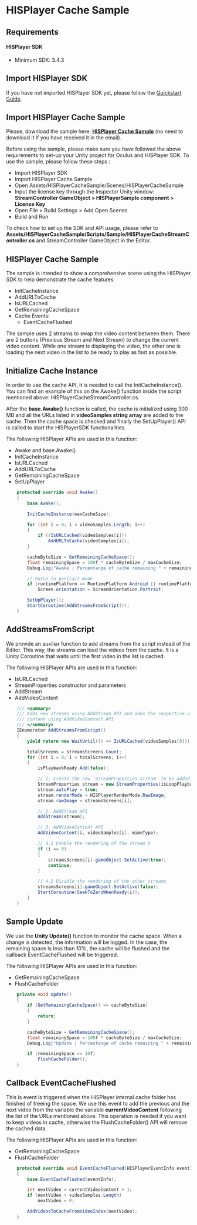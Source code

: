 # HISPlayer Cache Sample

## Requirements

#### HISPlayer SDK
- Minimum SDK: 3.4.3

## Import HISPlayer SDK
If you have not imported HISPlayer SDK yet, please follow the [Quickstart Guide](https://hisplayer.github.io/UnityAndroid-SDK/#/./setup-guide?id=quickstart-guide).

## Import HISPlayer Cache Sample
Please, download the sample here: [**HISPlayer Cache Sample**](https://downloads.hisplayer.com/Unity/AllPlatforms/HISPlayer_Cache_Sample.unitypackage) (no need to download it if you have received it in the email). 

Before using the sample, please make sure you have followed the above requirements to set-up your Unity project for Oculus and HISPlayer SDK. To use the sample, please follow these steps :
  - Import HISPlayer SDK
  - Import HISPlayer Cache Sample
  - Open Assets/HISPlayerCacheSample/Scenes/HISPlayerCacheSample
  - Input the license key through the Inspector Unity window: **StreamController GameObject > HISPlayerSample component > License Key**
  - Open File > Build Settings > Add Open Scenes
  - Build and Run

To check how to set up the SDK and API usage, please refer to **Assets/HISPlayerCacheSample/Scripts/Sample/HISPlayerCacheStreamController.cs** and StreamController GameObject in the Editor.


## HISPlayer Cache Sample

The sample is intended to show a comprehensive scene using the HISPlayer SDK to help demonstrate the cache features:

 * InitCacheInstance
 * AddURLToCache
 * IsURLCached
 * GetRemainingCacheSpace
 * Cache Events:
   * EventCacheFlushed

The sample uses 2 streams to swap the video content between them. There are 2 buttons (Previous Stream and Next Stream) to change the current video content. While one stream is 
displaying the video, the other one is loading the next video in the list to be ready to play as fast as possible.

## Initialize Cache Instance

In order to use the cache API, it is needed to call the InitCacheInstance(). You can find an example of this on the Awake() function inside the script mentioned above: HISPlayerCacheStreamController.cs.

After the **base.Awake()** function is called, the cache is initialized using 300 MB and all the URLs listed in **videoSamples string array** are added to the cache.
Then the cache space is checked and finally the SetUpPlayer() API is called to start the HISPlayerSDK functionalities.

The following HISPlayer APIs are used in this function:

* Awake and base.Awake()
* InitCacheInstance
* IsURLCached
* AddURLToCache
* GetRemainingCacheSpace
* SetUpPlayer

```C#
    protected override void Awake()
    {
        base.Awake();

        InitCacheInstance(maxCacheSize);

        for (int i = 0; i < videoSamples.Length; i++)
        {
            if (!IsURLCached(videoSamples[i]))
                AddURLToCache(videoSamples[i]);
        }

        cacheByteSize = GetRemainingCacheSpace();
        float remainingSpace = 100f * cacheByteSize / maxCacheSize;
        Debug.Log("Awake | Percentange of cache remaining " + remainingSpace + "%");

        // Force to portrait mode
        if (runtimePlatform == RuntimePlatform.Android || runtimePlatform == RuntimePlatform.IPhonePlayer)
            Screen.orientation = ScreenOrientation.Portrait;

        SetUpPlayer();
        StartCoroutine(AddStreamsFromScript());
    }
```

## AddStreamsFromScript

We provide an auxiliar function to add streams from the script instead of the Editor. This way, the streams can load the videos from the cache.
It is a Unity Coroutine that waits until the first video in the list is cached. 

The following HISPlayer APIs are used in this function:

* IsURLCached
* StreamProperties constructor and parameters
* AddStream
* AddVideoContent

```C#
    /// <summary>
    /// Adds new streams using AddStream API and adds the respective video
    /// content using AddVideoContent API
    /// </summary>
    IEnumerator AddStreamsFromScript()
    {
        yield return new WaitUntil(() => IsURLCached(videoSamples[0]));

        totalScreens = streamsScreens.Count;
        for (int i = 0; i < totalScreens; i++)
        {
            isPlaybackReady.Add(false);

            // 1. Create the new 'StreamProperties stream' to be added
            StreamProperties stream = new StreamProperties(isLoopPlaybackEnabled: true);
            stream.autoPlay = true;
            stream.renderMode = HISPlayerRenderMode.RawImage;
            stream.rawImage = streamsScreens[i];

            // 2. AddStream API
            AddStream(stream);

            // 3. AddVideoContent API
            AddVideoContent(i, videoSamples[i], mimeType);

            // 4.1 Enable the rendering of the stream 0 
            if (i == 0)
            {
                streamsScreens[i].gameObject.SetActive(true);
                continue;
            }

            // 4.2 Disable the rendering of the other streams
            streamsScreens[i].gameObject.SetActive(false);
            StartCoroutine(SeekToZeroWhenReady(i));
        }
    }
```

## Sample Update

We use the **Unity Update()** function to monitor the cache space. When a change is detected, the information will be logged. 
In the case, the remaining space is less than 10%, the cache will be flushed and the callback EventCacheFlushed will be triggered.

The following HISPlayer APIs are used in this function:

* GetRemainingCacheSpace
* FlushCacheFolder

```C#
    private void Update()
    {
        if (GetRemainingCacheSpace() == cacheByteSize)
        {
            return;
        }

        cacheByteSize = GetRemainingCacheSpace();
        float remainingSpace = 100f * cacheByteSize / maxCacheSize;
        Debug.Log("Update | Percentange of cache remaining " + remainingSpace + "%");

        if (remainingSpace <= 10f)
            FlushCacheFolder();
    }
```

## Callback EventCacheFlushed

This is event is triggered when the HISPlayer internal cache folder has finished of freeing the space. We use this event to add the previous and the next video from the variable 
the variable **currentVideoContent** following the list of the URLs mentioned above. This operation is needed if you want to keep videos in cache, otherwise the FlushCacheFolder() API will remove the cached data.

The following HISPlayer APIs are used in this function:

* GetRemainingCacheSpace
* FlushCacheFolder

```C#
    protected override void EventCacheFlushed(HISPlayerEventInfo eventInfo)
    {
        base.EventCacheFlushed(eventInfo);

        int nextVideo = currentVideoContent + 1;
        if (nextVideo > videoSamples.Length)
            nextVideo = 0;

        AddVideosToCacheFromVideoIndex(nextVideo);
    }
```
